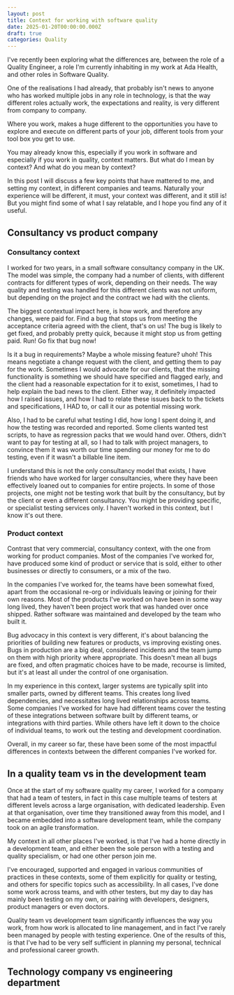 ```yaml
---
layout: post
title: Context for working with software quality
date: 2025-01-20T00:00:00.000Z
draft: true
categories: Quality
---
```


I've recently been exploring what the differences are, between the role of a Quality Engineer, a role I'm currently inhabiting in my work at Ada Health, and other roles in Software Quality.

One of the realisations I had already, that probably isn't news to anyone who has worked multiple jobs in any role in technology, is that the way different roles actually work, the expectations and reality, is very different from company to company.

Where you work, makes a huge different to the opportunities you have to explore and execute on different parts of your job, different tools from your tool box you get to use.

You may already know this, especially if you work in software and especially if you work in quality, context matters. But what do I mean by context? And what do you mean by context?

In this post I will discuss a few key points that have mattered to me, and setting my context, in different companies and teams. Naturally your experience will be different, it must, your context was different, and it still is! But you might find some of what I say relatable, and I hope you find any of it useful.

## Consultancy vs product company

### Consultancy context

I worked for two years, in a small software consultancy company in the UK. The model was simple, the company had a number of clients, with different contracts for different types of work, depending on their needs. The way quality and testing was handled for this different clients was not uniform, but depending on the project and the contract we had with the clients.

The biggest contextual impact here, is how work, and therefore any changes, were paid for. Find a bug that stops us from meeting the acceptance criteria agreed with the client, that's on us! The bug is likely to get fixed, and probably pretty quick, because it might stop us from getting paid. Run! Go fix that bug now!

Is it a bug in requirements? Maybe a whole missing feature? uhoh! This means negotiate a change request with the client, and getting them to pay for the work. Sometimes I would advocate for our clients, that the missing functionality is something we should have specified and flagged early, and the client had a reasonable expectation for it to exist, sometimes, I had to help explain the bad news to the client. Either way, it definitely impacted how I raised issues, and how I had to relate these issues back to the tickets and specifications, I HAD to, or call it our as potential missing work.

Also, I had to be careful what testing I did, how long I spent doing it, and how the testing was recorded and reported. Some clients wanted test scripts, to have as regression packs that we would hand over. Others, didn't want to pay for testing at all, so I had to talk with project managers, to convince them it was worth our time spending our money for me to do testing, even if it wasn't a billable line item.

I understand this is not the only consultancy model that exists, I have friends who have worked for larger consultancies, where they have been effectively loaned out to companies for entire projects. In some of those projects, one might not be testing work that built by the consultancy, but by the client or even a different consultancy. You might be providing specific, or specialist testing services only. I haven't worked in this context, but I know it's out there.

### Product context

Contrast that very commercial, consultancy context, with the one from working for product companies. Most of the companies I've worked for, have produced some kind of product or service that is sold, either to other businesses or directly to consumers, or a mix of the two.

In the companies I've worked for, the teams have been somewhat fixed, apart from the occasional re-org or individuals leaving or joining for their own reasons. Most of the products I've worked on have been in some way long lived, they haven't been project work that was handed over once shipped. Rather software was maintained and developed by the team who built it.

Bug advocacy in this context is very different, it's about balancing the priorities of building new features or products, vs improving existing ones. Bugs in production are a big deal, considered incidents and the team jump on them with high priority where appropriate. This doesn't mean all bugs are fixed, and often pragmatic choices have to be made, recourse is limited, but it's at least all under the control of one organisation.

In my experience in this context, larger systems are typically split into smaller parts, owned by different teams. This creates long lived dependencies, and necessitates long lived relationships across teams. Some companies I've worked for have had different teams cover the testing of these integrations between software built by different teams, or integrations with third parties. While others have left it down to the choice of individual teams, to work out the testing and development coordination.

Overall, in my career so far, these have been some of the most impactful differences in contexts between the different companies I've worked for.

## In a quality team vs in the development team

Once at the start of my software quality my career, I worked for a company that had a team of testers, in fact in this case multiple teams of testers at different levels across a large organisation, with dedicated leadership. Even at that organisation, over time they transitioned away from this model, and I became embedded into a software development team, while the company took on an agile transformation.

My context in all other places I've worked, is that I've had a home directly in a development team, and either been the sole person with a testing and quality specialism, or had one other person join me.

I've encouraged, supported and engaged in various communities of practices in these contexts, some of them explicitly for quality or testing, and others for specific topics such as accessibility. In all cases, I've done some work across teams, and with other testers, but my day to day has mainly been testing on my own, or pairing with developers, designers, product managers or even doctors.

Quality team vs development team significantly influences the way you work, from how work is allocated to line management, and in fact I've rarely been managed by people with testing experience. One of the results of this, is that I've had to be very self sufficient in planning my personal, technical and professional career growth.

## Technology company vs engineering department
